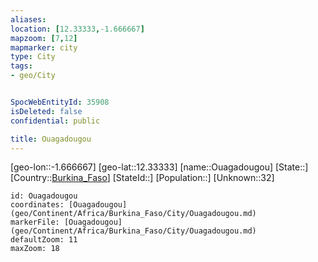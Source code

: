 ```yaml
---
aliases: 
location: [12.33333,-1.666667]
mapzoom: [7,12] 
mapmarker: city 
type: City
tags:
- geo/City


SpocWebEntityId: 35908
isDeleted: false
confidential: public

title: Ouagadougou
---
```

[geo-lon::-1.666667]
[geo-lat::12.33333]
[name::Ouagadougou]
[State::]
[Country::[Burkina_Faso](geo/Continent/Africa/Burkina_Faso.md)]
[StateId::]
[Population::]
[Unknown::32]


```leaflet
id: Ouagadougou
coordinates: [Ouagadougou](geo/Continent/Africa/Burkina_Faso/City/Ouagadougou.md)
markerFile: [Ouagadougou](geo/Continent/Africa/Burkina_Faso/City/Ouagadougou.md)
defaultZoom: 11 
maxZoom: 18
```


